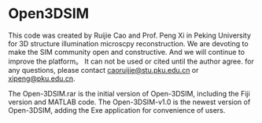 # Open3DSIM
This code was created by Ruijie Cao and Prof. Peng Xi in Peking University for 3D structure illumination microscpy reconstruction.
We are devoting to make the SIM community open and constructive. 
And we will continue to improve the platform。
It can not be used or cited until the author agree.
for any questions, please contact caoruijie@stu.pku.edu.cn or xipeng@pku.edu.cn.


The Open-3DSIM.rar is the initial version of Open-3DSIM, including the Fiji version and MATLAB code.
The Open-3DSIM-v1.0 is the newest version of Open-3DSIM, adding the Exe application for convenience of users.
